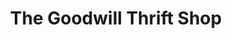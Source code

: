 ---
title: "The Goodwill Thrift Shop"
url: /dublin/the-goodwill-thrift-shop/
shop: Gebrauchtwaren
---